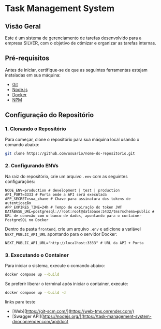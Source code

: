 # Task Management System

## Visão Geral

Este é um sistema de gerenciamento de tarefas desenvolvido para a empresa SILVER, com o objetivo de otimizar e organizar as tarefas internas.

## Pré-requisitos

Antes de iniciar, certifique-se de que as seguintes ferramentas estejam instaladas em sua máquina:

- [Git](https://git-scm.com/)
- [Node.js](https://nodejs.org/)
- [Docker](https://www.docker.com/)
- [NPM](https://www.npmjs.com/)

## Configuração do Repositório

### 1. Clonando o Repositório

Para começar, clone o repositório para sua máquina local usando o comando abaixo:

```bash
git clone https://github.com/usuario/nome-do-repositorio.git
```

### 2. Configurando ENVs

Na raiz do repositório, crie um arquivo `.env` com as seguintes configurações:

```.env
NODE_ENV=production # development | test | production
API_PORT=3333 # Porta onde a API será executada
APP_SECRET=sua_chave # Chave para assinatura dos tokens de autenticação
APP_EXPIRES_TIME=24h # Tempo de expiração do token JWT
DATABASE_URL=postgresql://root:root@database:5432/tms?schema=public # URL de conexão com o banco de dados, apontando para o container PostgreSQL no Docker
```

Dentro da pasta `frontend`, crie um arquivo `.env` e adicione a variável `NEXT_PUBLIC_API_URL` apontando para o servidor Docker:

```.env
NEXT_PUBLIC_API_URL="http://localhost:3333" # URL da API + Porta
```

### 3. Executando o Container

Para iniciar o sistema, execute o comando abaixo:

```bash
docker compose up --build
```

Se preferir liberar o terminal após iniciar o container, execute:

```bash
docker compose up --build -d
```

links para teste
- [Web](https://git-scm.com/](https://web-tms.onrender.com/)
- [Swagger API](https://nodejs.org/](https://task-management-system-dnor.onrender.com/api/doc)


